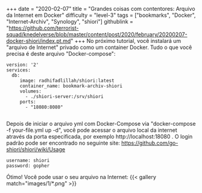 +++
date = "2020-02-07"
title = "Grandes coisas com contentores: Arquivo da Internet em Docker"
difficulty = "level-3"
tags = ["bookmarks", "Docker", "Internet-Archiv", "Synology", "shiori"]
githublink = "https://github.com/terrorist-squad/knedelverse/blob/master/content/post/2020/february/20200207-docker-shiori/index.pt.md"
+++
No próximo tutorial, você instalará um "arquivo de Internet" privado como um container Docker. Tudo o que você precisa é deste arquivo "Docker-compose":
```
version: '2'
services:
  db:
     image: radhifadlillah/shiori:latest
     container_name: bookmark-archiv-shiori
     volumes:
       - ./shiori-server:/srv/shiori
     ports:
       - "18080:8080"


```
Depois de iniciar o arquivo yml com Docker-Compose via "docker-compose -f your-file.yml up -d", você pode acessar o arquivo local da internet através da porta especificada, por exemplo http://localhost:18080 . O login padrão pode ser encontrado no seguinte site: https://github.com/go-shiori/shiori/wiki/Usage
```
username: shiori
password: gopher

```
Ótimo! Você pode usar o seu arquivo na Internet:
{{< gallery match="images/1/*.png" >}}